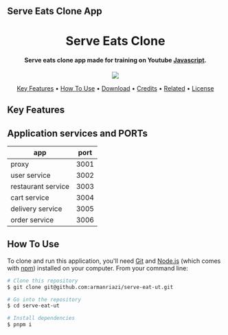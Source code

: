 ## Serve Eats Clone App

<h1 align="center">
  Serve Eats Clone
  <br>
</h1>

<h4 align="center">Serve eats clone app made for training on Youtube <a href="http://electron.atom.io" target="_blank">Javascript</a>.</h4>

<p align="center">
  <a href="https://www.paypal.me/armanriazi">
    <img src="https://img.shields.io/badge/$-donate-ff69b4.svg?maxAge=2592000&amp;style=flat">
  </a>
  
</p>

<p align="center">
  <a href="#key-features">Key Features</a> •
  <a href="#how-to-use">How To Use</a> •
  <a href="#download">Download</a> •
  <a href="#credits">Credits</a> •
  <a href="#related">Related</a> •
  <a href="#license">License</a>
</p>

## Key Features

## Application services and PORTs

| app    | port |
| -------- | ------- |
| proxy  |  3001    |
| user service | 3002     |
| restaurant service    | 3003    |
| cart service    | 3004   |
| delivery service    | 3005    |
| order service    | 3006    |

## How To Use

To clone and run this application, you'll need [Git](https://git-scm.com) and [Node.js](https://nodejs.org/en/download/) (which comes with [npm](http://npmjs.com)) installed on your computer. From your command line:

```bash
# Clone this repository
$ git clone git@github.com:armanriazi/serve-eat-ut.git

# Go into the repository
$ cd serve-eat-ut

# Install dependencies
$ pnpm i

```
